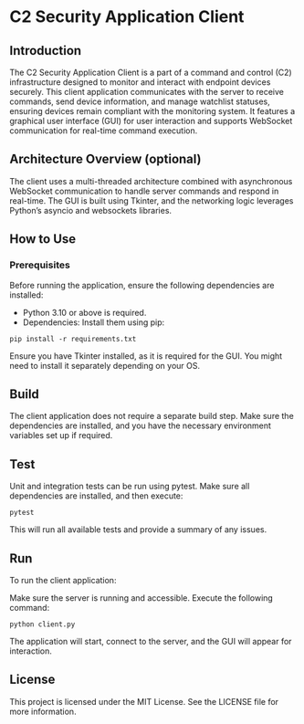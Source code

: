 # C2 Security Application Client

## Introduction

The C2 Security Application Client is a part of a command and control (C2) infrastructure designed to monitor and interact with endpoint devices securely. This client application communicates with the server to receive commands, send device information, and manage watchlist statuses, ensuring devices remain compliant with the monitoring system. It features a graphical user interface (GUI) for user interaction and supports WebSocket communication for real-time command execution.


## Architecture Overview (optional)

The client uses a multi-threaded architecture combined with asynchronous WebSocket communication to handle server commands and respond in real-time. The GUI is built using Tkinter, and the networking logic leverages Python’s asyncio and websockets libraries.

## How to Use

### Prerequisites

Before running the application, ensure the following dependencies are installed:

- Python 3.10 or above is required.
- Dependencies: Install them using pip:

```console
pip install -r requirements.txt
```

Ensure you have Tkinter installed, as it is required for the GUI. You might need to install it separately depending on your OS.

## Build

The client application does not require a separate build step. Make sure the dependencies are installed, and you have the necessary environment variables set up if required.

## Test

Unit and integration tests can be run using pytest. Make sure all dependencies are installed, and then execute:

```console
pytest
```
This will run all available tests and provide a summary of any issues.

## Run

To run the client application:

Make sure the server is running and accessible.
Execute the following command:

```console
python client.py
```

The application will start, connect to the server, and the GUI will appear for interaction.

## License

This project is licensed under the MIT License. See the LICENSE file for more information.